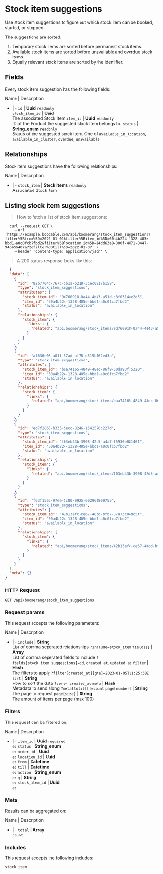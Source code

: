 # Stock item suggestions

Use stock item suggestions to figure out which stock item can be booked,
started, or stopped.

The suggestions are sorted:
  1. Temporary stock items are sorted before permanent stock items.
  2. Available stock items are sorted before unavailable and overdue stock items.
  3. Equally relevant stock items are sorted by the identifier.

## Fields
Every stock item suggestion has the following fields:

Name | Description
- | -
`id` | **Uuid** `readonly`<br>
`stock_item_id` | **Uuid** <br>The associated Stock item
`item_id` | **Uuid** `readonly`<br>ID of the Product the suggested stock item belongs to.
`status` | **String_enum** `readonly`<br>Status of the suggested stock item. One of `available_in_location`, `available_in_cluster`, `overdue`, `unavailable` 


## Relationships
Stock item suggestions have the following relationships:

Name | Description
- | -
`stock_item` | **Stock items** `readonly`<br>Associated Stock item


## Listing stock item suggestions



> How to fetch a list of stock item suggestions:

```shell
  curl --request GET \
    --url 'https://example.booqable.com/api/boomerang/stock_item_suggestions?filter%5Bfrom%5D=2022-01-01&filter%5Bitem_id%5D=60a4b224-1328-405e-bbd1-a0c0fcb7fbd2&filter%5Blocation_id%5D=14dd63a8-800f-4d71-8447-946b56407a72&filter%5Btill%5D=2022-01-07' \
    --header 'content-type: application/json' \
```

> A 200 status response looks like this:

```json
  {
  "data": [
    {
      "id": "82b7704d-767c-5b1a-b218-3cec0917b158",
      "type": "stock_item_suggestions",
      "attributes": {
        "stock_item_id": "9d760918-0a44-4d43-a51d-c8f0314ae2d5",
        "item_id": "60a4b224-1328-405e-bbd1-a0c0fcb7fbd2",
        "status": "available_in_location"
      },
      "relationships": {
        "stock_item": {
          "links": {
            "related": "api/boomerang/stock_items/9d760918-0a44-4d43-a51d-c8f0314ae2d5"
          }
        }
      }
    },
    {
      "id": "af636e08-a01f-57ad-af78-d519b162ed3a",
      "type": "stock_item_suggestions",
      "attributes": {
        "stock_item_id": "baa74165-4849-48ec-86f9-60da93f75320",
        "item_id": "60a4b224-1328-405e-bbd1-a0c0fcb7fbd2",
        "status": "available_in_location"
      },
      "relationships": {
        "stock_item": {
          "links": {
            "related": "api/boomerang/stock_items/baa74165-4849-48ec-86f9-60da93f75320"
          }
        }
      }
    },
    {
      "id": "ed7f2865-b335-5ecc-8246-1542570c227d",
      "type": "stock_item_suggestions",
      "attributes": {
        "stock_item_id": "f03eb43b-3908-42d5-a4a7-f5936e081461",
        "item_id": "60a4b224-1328-405e-bbd1-a0c0fcb7fbd2",
        "status": "available_in_location"
      },
      "relationships": {
        "stock_item": {
          "links": {
            "related": "api/boomerang/stock_items/f03eb43b-3908-42d5-a4a7-f5936e081461"
          }
        }
      }
    },
    {
      "id": "f63f1566-97ee-5c80-9925-60296f809755",
      "type": "stock_item_suggestions",
      "attributes": {
        "stock_item_id": "42b13afc-ce67-40cd-bfb7-87a73c84dc5f",
        "item_id": "60a4b224-1328-405e-bbd1-a0c0fcb7fbd2",
        "status": "available_in_location"
      },
      "relationships": {
        "stock_item": {
          "links": {
            "related": "api/boomerang/stock_items/42b13afc-ce67-40cd-bfb7-87a73c84dc5f"
          }
        }
      }
    }
  ],
  "meta": {}
}
```

### HTTP Request

`GET /api/boomerang/stock_item_suggestions`

### Request params

This request accepts the following parameters:

Name | Description
- | -
`include` | **String** <br>List of comma seperated relationships `?include=stock_item`
`fields[]` | **Array** <br>List of comma seperated fields to include `?fields[stock_item_suggestions]=id,created_at,updated_at`
`filter` | **Hash** <br>The filters to apply `?filter[created_at][gte]=2023-01-05T11:25:38Z`
`sort` | **String** <br>How to sort the data `?sort=-created_at`
`meta` | **Hash** <br>Metadata to send along `?meta[total][]=count`
`page[number]` | **String** <br>The page to request
`page[size]` | **String** <br>The amount of items per page (max 100)


### Filters

This request can be filtered on:

Name | Description
- | -
`item_id` | **Uuid** `required`<br>`eq`
`status` | **String_enum** <br>`eq`
`order_id` | **Uuid** <br>`eq`
`location_id` | **Uuid** <br>`eq`
`from` | **Datetime** <br>`eq`
`till` | **Datetime** <br>`eq`
`action` | **String_enum** <br>`eq`
`q` | **String** <br>`eq`
`stock_item_id` | **Uuid** <br>`eq`


### Meta

Results can be aggregated on:

Name | Description
- | -
`total` | **Array** <br>`count`


### Includes

This request accepts the following includes:

`stock_item`





